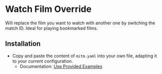 # Watch Film Override

Will replace the film you want to watch with another one by switching the match ID. Ideal for playing bookmarked films.

## Installation

-   Copy and paste the content of `mitm.yaml` into your own file, adapting it to your current configuration.
    -   Documentation: [Use Provided Examples](/docs/Use-Provided-Examples.md)
